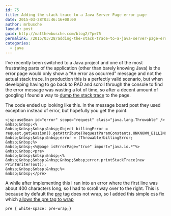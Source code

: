 ```yaml
---
id: 75
title: Adding the stack trace to a Java Server Page error page
date: 2015-03-28T03:46:16+00:00
author: mrbusche
layout: post
guid: http://matthewbusche.com/blog2/?p=75
permalink: /2015/03/28/adding-the-stack-trace-to-a-java-server-page-error-page/
categories:
  - java
---
```

I&#8217;ve recently been switched to a Java project and one of the most frustrating parts of the application (other than barely knowing Java) is the error page would only show a &#8220;An error as occurred&#8221; message and not the actual stack trace. In production this is a perfectly valid scenario, but when developing having to go back to RAD and scroll through the console to find the error message was wasting a lot of time, so after a decent amount of googling I found a way to [dump the stack trace](http://www.coderanch.com/t/292791/JSP/java/Printing-Stacktrace-error-jsp) to the page. 

The code ended up looking like this. In the message board post they used exception instead of error, but hopefully you get the point.

    <jsp:useBean id="error" scope="request" class="java.lang.Throwable" />
    &nbsp;&nbsp;<%
    &nbsp;&nbsp;&nbsp;&nbsp;Object billingError = request.getSession().getAttribute(RequestParamConstants.UNKNOWN_BILLING_ERROR);
    &nbsp;&nbsp;&nbsp;&nbsp;error = (Throwable)billingError;
    &nbsp;&nbsp;%>
    &nbsp;&nbsp;<%@page isErrorPage="true" import="java.io.*"%>
    &nbsp;&nbsp;<pre>
    &nbsp;&nbsp;&nbsp;&nbsp;<%
    &nbsp;&nbsp;&nbsp;&nbsp;&nbsp;&nbsp;error.printStackTrace(new PrintWriter(out));
    &nbsp;&nbsp;&nbsp;&nbsp;%>
    &nbsp;&nbsp;</pre>
    

A while after implementing this I ran into an error where the first line was about 400 characters long, so I had to scroll way over to the right. This is because by default the [pre](https://developer.mozilla.org/en-US/docs/Web/HTML/Element/pre) tag does not wrap, so I added this simple css fix which [allows the pre tag to wrap](http://www.impressivewebs.com/css-white-space/)

    pre { white-space: pre-wrap;}